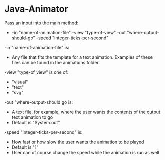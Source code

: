 # Java-Animator

Pass an input into the main method:
  - -in "name-of-animation-file" -view "type-of-view" -out "where-output-should-go" -speed "integer-ticks-per-second"

-in "name-of-animation-file" is:
  - Any file that fits the template for a text animation. Examples of these files can be found in the animations folder.

-view "type-of_view" is one of:
 - "visual"
 - "text"
 - "svg"
 
-out "where-output-should go is:
  - A text file, for example, where the user wants the contents of the output text animation to go
  - Default is "System.out"

-speed "integer-ticks-per-second" is:
  - How fast or how slow the user wants the animation to be played
  - Default is "1"
  - User can of course change the speed while the animation is run as well


